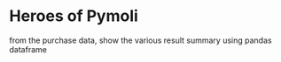 # Heroes of Pymoli
   
from the purchase data, show the various result summary using pandas dataframe
